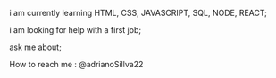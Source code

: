 i am currently learning HTML, CSS, JAVASCRIPT, SQL, NODE, REACT;

i am looking for help with a first job;

ask me about;

How to reach me : @adrianoSillva22
